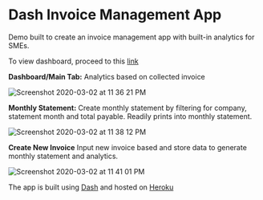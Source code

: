 # Dash Invoice Management App
Demo built to create an invoice management app with built-in analytics for SMEs. 

To view dashboard, proceed to this [link](https://invoice-management-demo.herokuapp.com/)

**Dashboard/Main Tab:**
Analytics based on collected invoice 

![Screenshot 2020-03-02 at 11 36 21 PM](https://user-images.githubusercontent.com/54569808/75690964-ac36f780-5cde-11ea-9e27-7a68625f36f8.png)

**Monthly Statement:**
Create monthly statement by filtering for company, statement month and total payable. Readily prints into monthly statement. 

![Screenshot 2020-03-02 at 11 38 12 PM](https://user-images.githubusercontent.com/54569808/75691171-e86a5800-5cde-11ea-9cab-aa48d676379e.png)

**Create New Invoice**
Input new invoice based and store data to generate monthly statement and analytics. 

![Screenshot 2020-03-02 at 11 41 01 PM](https://user-images.githubusercontent.com/54569808/75691640-4bf48580-5cdf-11ea-9384-165d79303723.png)

The app is built using [Dash](https://plot.ly/dash/) and hosted on [Heroku](https://dashboard.heroku.com/)

